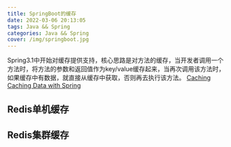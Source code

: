 ```yaml
---
title: SpringBoot的缓存
date: 2022-03-06 20:13:05
tags: Java && Spring
categories: Java && Spring
cover: /img/springboot.jpg
---
```

Spring3.1中开始对缓存提供支持，核心思路是对方法的缓存，当开发者调用一个方法时，将方法的参数和返回值作为key/value缓存起来，当再次调用该方法时，如果缓存中有数据，就直接从缓存中获取，否则再去执行该方法。
[Caching](https://docs.spring.io/spring-boot/docs/2.1.6.RELEASE/reference/html/boot-features-caching.html)
[Caching Data with Spring](https://spring.io/guides/gs/caching/)
## Redis单机缓存
## Redis集群缓存
